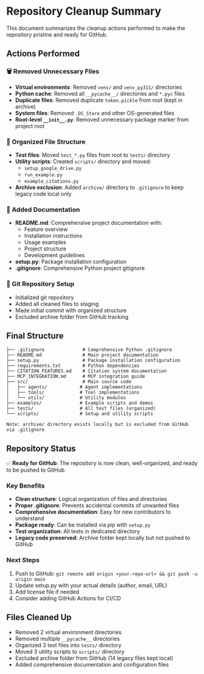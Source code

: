 # Repository Cleanup Summary

This document summarizes the cleanup actions performed to make the repository pristine and ready for GitHub.

## Actions Performed

### 🗑️ Removed Unnecessary Files
- **Virtual environments**: Removed `venv/` and `venv_py311/` directories
- **Python cache**: Removed all `__pycache__/` directories and `*.pyc` files
- **Duplicate files**: Removed duplicate `token.pickle` from root (kept in archive)
- **System files**: Removed `.DS_Store` and other OS-generated files
- **Root-level `__init__.py`**: Removed unnecessary package marker from project root

### 📁 Organized File Structure
- **Test files**: Moved `test_*.py` files from root to `tests/` directory
- **Utility scripts**: Created `scripts/` directory and moved:
  - `setup_google_drive.py`
  - `run_example.py`
  - `example_citations.py`
- **Archive exclusion**: Added `archive/` directory to `.gitignore` to keep legacy code local only

### 📝 Added Documentation
- **README.md**: Comprehensive project documentation with:
  - Feature overview
  - Installation instructions
  - Usage examples
  - Project structure
  - Development guidelines
- **setup.py**: Package installation configuration
- **.gitignore**: Comprehensive Python project gitignore

### 🔧 Git Repository Setup
- Initialized git repository
- Added all cleaned files to staging
- Made initial commit with organized structure
- Excluded archive folder from GitHub tracking

## Final Structure

```
├── .gitignore              # Comprehensive Python .gitignore
├── README.md               # Main project documentation
├── setup.py                # Package installation configuration
├── requirements.txt        # Python dependencies
├── CITATION_FEATURES.md    # Citation system documentation
├── MCP_INTEGRATION.md      # MCP integration guide
├── src/                    # Main source code
│   ├── agents/            # Agent implementations
│   ├── tools/             # Tool implementations
│   └── utils/             # Utility modules
├── examples/              # Example scripts and demos
├── tests/                 # All test files (organized)
└── scripts/               # Setup and utility scripts

Note: archive/ directory exists locally but is excluded from GitHub via .gitignore
```

## Repository Status

✅ **Ready for GitHub**: The repository is now clean, well-organized, and ready to be pushed to GitHub.

### Key Benefits
- **Clean structure**: Logical organization of files and directories
- **Proper .gitignore**: Prevents accidental commits of unwanted files
- **Comprehensive documentation**: Easy for new contributors to understand
- **Package ready**: Can be installed via pip with `setup.py`
- **Test organization**: All tests in dedicated directory
- **Legacy code preserved**: Archive folder kept locally but not pushed to GitHub

### Next Steps
1. Push to GitHub: `git remote add origin <your-repo-url> && git push -u origin main`
2. Update setup.py with your actual details (author, email, URL)
3. Add license file if needed
4. Consider adding GitHub Actions for CI/CD

## Files Cleaned Up
- Removed 2 virtual environment directories
- Removed multiple `__pycache__` directories
- Organized 3 test files into `tests/` directory
- Moved 3 utility scripts to `scripts/` directory
- Excluded archive folder from GitHub (14 legacy files kept local)
- Added comprehensive documentation and configuration files 